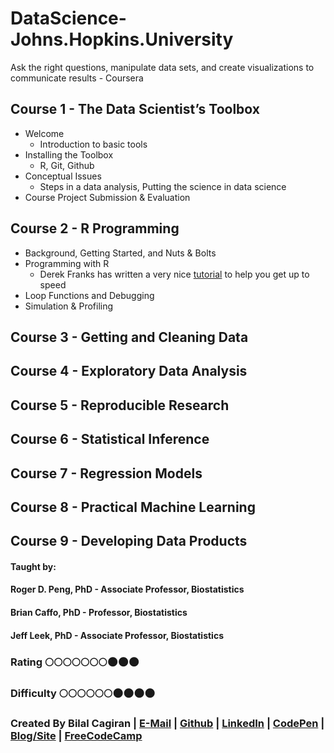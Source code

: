 # DataScience-Johns.Hopkins.University
Ask the right questions, manipulate data sets, and create visualizations to communicate results - Coursera

## Course 1 - The Data Scientist’s Toolbox
* Welcome
  * Introduction to basic tools
* Installing the Toolbox
  * R, Git, Github
* Conceptual Issues
  * Steps in a data analysis, Putting the science in data science
* Course Project Submission & Evaluation

## Course 2 - R Programming
* Background, Getting Started, and Nuts & Bolts
* Programming with R
  * Derek Franks has written a very nice [tutorial](https://github.com/rdpeng/practice_assignment/blob/master/practice_assignment.rmd) to help you get up to speed
* Loop Functions and Debugging
* Simulation & Profiling

## Course 3 - Getting and Cleaning Data
## Course 4 - Exploratory Data Analysis
## Course 5 - Reproducible Research
## Course 6 - Statistical Inference
## Course 7 - Regression Models
## Course 8 - Practical Machine Learning
## Course 9 - Developing Data Products

#### Taught by: 
#### Roger D. Peng, PhD - Associate Professor, Biostatistics
#### Brian Caffo, PhD - Professor, Biostatistics
#### Jeff Leek, PhD - Associate Professor, Biostatistics

### Rating :full_moon::full_moon::full_moon::full_moon::full_moon::full_moon::full_moon::new_moon::new_moon::new_moon:
### Difficulty :full_moon::full_moon::full_moon::full_moon::full_moon::full_moon::new_moon::new_moon::new_moon::new_moon:

### Created By Bilal Cagiran | [E-Mail](mailto:bcagiran@hotmail.com) | [Github](https://github.com/extwiii/) | [LinkedIn](https://linkedin.com/in/bilalcagiran) | [CodePen](http://codepen.io/extwiii/) | [Blog/Site](http://bilalcagiran.com) | [FreeCodeCamp](https://www.freecodecamp.com/extwiii) 
